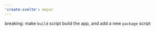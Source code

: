 ```yaml
---
'create-svelte': major
---
```


breaking: make `build` script build the app, and add a new `package` script
